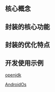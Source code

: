 
## 核心概念

## 封装的核心功能

## 封装的优化特点

## 开发使用示例
[openjdk](http://hg.openjdk.java.net/jdk8u/jdk8u/jdk/file/6bfaecb8ff77/src/share/classes/)

[AndroidOs](https://www.androidos.net.cn/android/9.0.0_r8/xref)